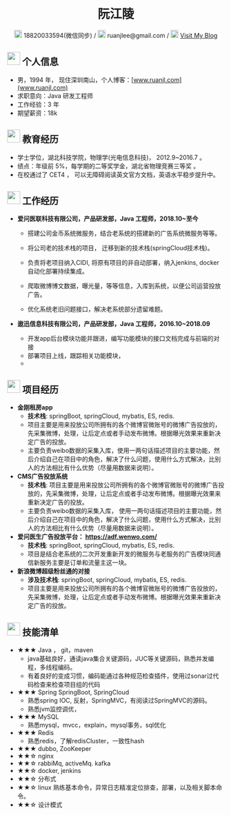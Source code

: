  <center>
     <h1>阮江陵</h1>
     <div>
         <span>
             <img src="assets/phone-solid.svg" width="18px">
             18820033594(微信同步)
         </span>
         /
         <span>
             <img src="assets/envelope-solid.svg" width="18px">
             ruanjlee@gmail.com
         </span>      
         /
         <span>
             <img src="assets/rss-solid.svg" width="18px">
             <a href="www.ruanjl.com">Visit My Blog</a>
         </span>
     </div>
 </center>

## <img src="assets/info-circle-solid.svg" width="30px"> 个人信息 

 - 男，1994 年，  现住深圳南山，个人博客：[www.ruanjl.com](www.ruanjl.com)
 - 求职意向：Java 研发工程师
 - 工作经验：3 年
 - 期望薪资：18k

## <img src="assets/graduation-cap-solid.svg" width="30px"> 教育经历
- 学士学位，湖北科技学院，物理学(光电信息科技)， 2012.9~2016.7 。
- 绩点：年级前 5%，每学期的二等奖学金，湖北省物理竞赛三等奖 。
- 在校通过了 CET4 ， 可以无障碍阅读英文官方文档，英语水平稳步提升中。

## <img src="assets/briefcase-solid.svg" width="30px"> 工作经历
- **爱问医联科技有限公司，产品研发部，Java 工程师，2018.10~至今**
  
  - 搭建公司金币系统微服务，结合老系统的搭建新的广告系统微服务等等。
  
  - 将公司老的技术栈的项目， 迁移到新的技术栈(springCloud技术栈)。
  
  - 负责将老项目纳入CIDI, 将原有项目的非自动部署，纳入jenkins, docker 自动化部署持续集成。
  
  - 爬取微博博文数据，曝光量，等等信息，入库到系统，以便公司运营投放广告。
  
  - 优化系统老旧问题接口，解决老系统部分遗留难题。
  
    
  
- **遨迅信息科技有限公司，产品研发部，Java 工程师，2016.10~2018.09**
  
  - 开发app后台模块功能并跟进，编写功能模块的接口文档完成与前端的对接
  - 部署项目上线，跟踪相关功能模块，
  - 
## <img src="assets/project-diagram-solid.svg" width="30px"> 项目经历
- **金刚租房app**
  - **技术栈**:  springBoot, springCloud, mybatis, ES, redis.
  - 项目主要是用来投放公司所拥有的各个微博官微账号的微博广告投放的，先采集微博，处理，让后定点或者手动发布微博。根据曝光效果来重新决定广告的投放。
  - 主要负责weibo数据的采集入库，使用一两句话描述项目的主要功能，然后介绍自己在项目中的角色，解决了什么问题，使用什么方式解决，比别人的方法相比有什么优势（尽量用数据来说明）。
- **CMS广告投放系统**
  - **技术栈**: 项目主要是用来投放公司所拥有的各个微博官微账号的微博广告投放的，先采集微博，处理，让后定点或者手动发布微博。根据曝光效果来重新决定广告的投放。
  - 主要负责weibo数据的采集入库，
  使用一两句话描述项目的主要功能，然后介绍自己在项目中的角色，解决了什么问题，使用什么方式解决，比别人的方法相比有什么优势（尽量用数据来说明）。
- **爱问医生广告投放平台： https://adf.wenwo.com/**
  - **技术栈**: springBoot, springCloud, mybatis, ES, redis.
  - 项目是结合老系统的二次开发重新开发的微服务与老服务的广告模块同通信新服务主要是订单和流量主这一块。
- **新浪微博超级粉丝通的对接**
  - **涉及技术栈**: springBoot, springCloud, mybatis, ES, redis.
  - 项目主要是用来投放公司所拥有的各个微博官微账号的微博广告投放的，先采集微博，处理，让后定点或者手动发布微博。根据曝光效果来重新决定广告的投放。
## <img src="assets/tools-solid.svg" width="30px"> 技能清单
- ★★★ Java ， git，maven
  - java基础良好，通读java集合关键源码，JUC等关键源码，熟悉并发编程，多线程编码。
  - 有着良好的变成习惯，编码能通过各种规范检查插件，使用过sonar过代码检查来检查项目组的代码
- ★★★ Spring SpringBoot, SpringCloud
  - 熟悉spring IOC, 反射，SpringMVC，有阅读过SpringMVC的源码。
  - 熟悉jvm监控调优，
- ★★★ MySQL
  - 熟悉mysql，mvcc，explain，mysql事务，sql优化
- ★★★ Redis
  - 熟悉redis，了解redisCluster，一致性hash
- ★★★ dubbo, ZooKeeper
- ★★☆ nginx 
- ★★☆ rabbiMq, activeMq. kafka
- ★★☆ docker, jenkins
- ★★☆ 分布式 
- ★★☆ linux 熟练基本命令，异常日志精准定位排查，部署，以及相关脚本命令。
- ★★☆ 设计模式

